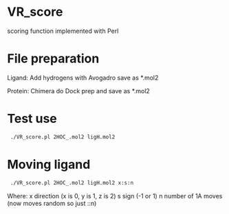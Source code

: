 VR_score
========

scoring function implemented with Perl

File preparation
========

Ligand:
Add hydrogens with Avogadro save as *.mol2

Protein:
Chimera  do Dock prep and save as *.mol2

Test use
========

````bash
 ./VR_score.pl 2HOC_.mol2 ligH.mol2
````

Moving ligand
========
````bash
 ./VR_score.pl 2HOC_.mol2 ligH.mol2 x:s:n
````
Where:
x direction (x is 0, y is 1, z is 2)
s sign (-1 or 1)
n number of 1A moves
(now moves random so just ::n)


